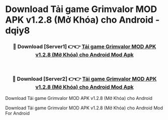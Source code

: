 # Download Tải game Grimvalor MOD APK v1.2.8 (Mở Khóa) cho Android - dqiy8


<div align="center">
<h3>🔴 Download [Server1] 👉👉 <a href="https://apk-comot.site?title=Tải_game_Grimvalor_MOD_APK_v1.2.8_(Mở_Khóa)_cho_Android">Tải game Grimvalor MOD APK v1.2.8 (Mở Khóa) cho Android Mod Apk</a></h3><br>
<h3>🔴 Download [Server2] 👉👉 <a href="https://apk-comot.site?title=Tải_game_Grimvalor_MOD_APK_v1.2.8_(Mở_Khóa)_cho_Android">Tải game Grimvalor MOD APK v1.2.8 (Mở Khóa) cho Android Mod Apk</a></h3>
</div>



Download Tải game Grimvalor MOD APK v1.2.8 (Mở Khóa) cho Android 

Download Tải game Grimvalor MOD APK v1.2.8 (Mở Khóa) cho Android Mod For Android